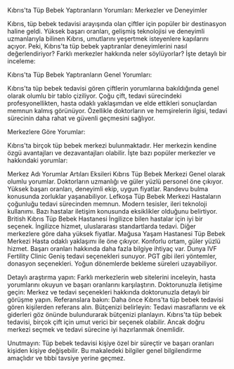 Kıbrıs'ta Tüp Bebek Yaptıranların Yorumları: Merkezler ve Deneyimler

Kıbrıs, tüp bebek tedavisi arayışında olan çiftler için popüler bir destinasyon haline geldi. Yüksek başarı oranları, gelişmiş teknolojisi ve deneyimli uzmanlarıyla bilinen Kıbrıs,  umutlarını yeşertmek isteyenlere kapılarını açıyor. Peki, Kıbrıs'ta tüp bebek yaptıranlar deneyimlerini nasıl değerlendiriyor? Farklı merkezler hakkında neler söylüyorlar? İşte detaylı bir inceleme:

Kıbrıs'ta Tüp Bebek Yaptıranların Genel Yorumları:

Kıbrıs'ta tüp bebek tedavisi gören çiftlerin yorumlarına bakıldığında genel olarak olumlu bir tablo çiziliyor. Çoğu çift, tedavi sürecindeki profesyonellikten, hasta odaklı yaklaşımdan ve elde ettikleri sonuçlardan memnun kalmış görünüyor. Özellikle doktorların ve  hemşirelerin ilgisi, tedavi sürecinin daha rahat ve güvenli geçmesini sağlıyor.

Merkezlere Göre Yorumlar:

Kıbrıs'ta birçok tüp bebek merkezi bulunmaktadır. Her merkezin kendine özgü avantajları ve dezavantajları olabilir. İşte bazı popüler merkezler ve hakkındaki yorumlar:

Merkez Adı	Yorumlar	Artıları	Eksileri
Kıbrıs Tüp Bebek Merkezi	Genel olarak olumlu yorumlar. Doktorların uzmanlığı ve güler yüzlü personel öne çıkıyor.	Yüksek başarı oranları, deneyimli ekip, uygun fiyatlar.	Randevu bulma konusunda zorluklar yaşanabiliyor.
Lefkoşa Tüp Bebek Merkezi	Hastaların çoğunluğu tedavi sürecinden memnun.	Modern tesisler, ileri teknoloji kullanımı.	Bazı hastalar iletişim konusunda eksiklikler olduğunu belirtiyor.
British Kıbrıs Tüp Bebek Hastanesi	İngilizce bilen hastalar için iyi bir seçenek.	İngilizce hizmet, uluslararası standartlarda tedavi.	Diğer merkezlere göre daha yüksek fiyatlar.
Mağusa Yaşam Hastanesi Tüp Bebek Merkezi	Hasta odaklı yaklaşımı ile öne çıkıyor.	Konforlu ortam, güler yüzlü hizmet.	Başarı oranları hakkında daha fazla bilgiye ihtiyaç var.
Dunya IVF Fertility Clinic	Geniş tedavi seçenekleri sunuyor.	PGT gibi ileri yöntemler, donasyon seçenekleri.	Yoğun dönemlerde bekleme süreleri uzayabiliyor.


Detaylı araştırma yapın: Farklı merkezlerin web sitelerini inceleyin, hasta yorumlarını okuyun ve başarı oranlarını karşılaştırın.
Doktorunuzla iletişime geçin: Merkez ve tedavi seçenekleri hakkında doktorunuzla detaylı bir görüşme yapın.
Referanslara bakın: Daha önce Kıbrıs'ta tüp bebek tedavisi gören kişilerden referans alın.
Bütçenizi belirleyin: Tedavi masraflarını ve ek giderleri göz önünde bulundurarak bütçenizi planlayın.
Kıbrıs'ta tüp bebek tedavisi, birçok çift için umut verici bir seçenek olabilir. Ancak doğru merkezi seçmek ve tedavi sürecine iyi hazırlanmak önemlidir.

Unutmayın: Tüp bebek tedavisi kişiye özel bir süreçtir ve başarı oranları kişiden kişiye değişebilir. Bu makaledeki bilgiler genel bilgilendirme amaçlıdır ve tıbbi tavsiye yerine geçmez.
